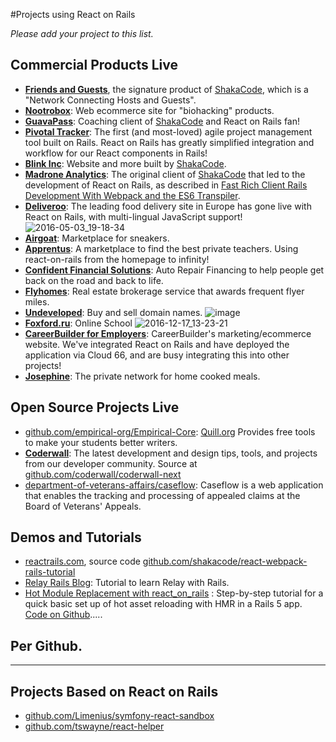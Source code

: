 #Projects using React on Rails

*Please add your project to this list.*

## Commercial Products Live
* **[Friends and Guests](https://www.friendsandguests.com/)**, the signature product of [ShakaCode](http://www.shakacode.com), which is a "Network Connecting Hosts and Guests".
* **[Nootrobox](https://nootrobox.com)**: Web ecommerce site for "biohacking" products.
* **[GuavaPass](https://guavapass.com/)**: Coaching client of [ShakaCode](http://www.shakacode.com) and React on Rails fan!
* **[Pivotal Tracker](http://www.pivotaltracker.com/)**: The first (and most-loved) agile project management tool built on Rails.  React on Rails has greatly simplified integration and workflow for our React components in Rails!
* **[Blink Inc](https://www.blinkinc.com)**: Website and more built by [ShakaCode](http://www.shakacode.com).
* **[Madrone Analytics](http://madroneco.com/)**: The original client of [ShakaCode](http://www.shakacode.com) that led to the development of React on Rails, as described in [Fast Rich Client Rails Development With Webpack and the ES6 Transpiler](http://www.railsonmaui.com/blog/2014/10/03/integrating-webpack-and-the-es6-transpiler-into-an-existing-rails-project/).
* **[Deliveroo](https://deliveroo.co.uk/)**: The leading food delivery site in Europe has gone live with React on Rails, with multi-lingual JavaScript support!
![2016-05-03_19-18-34](https://cloud.githubusercontent.com/assets/1118459/15027253/91fd151a-11de-11e6-93e3-720518995fe0.png)
* **[Airgoat](https://airgoat.com/)**: Marketplace for sneakers.
* **[Apprentus](https://www.apprentus.com/)**: A marketplace to find the best private teachers. Using react-on-rails from the homepage to infinity!
* **[Confident Financial Solutions](https://www.mycfsapp.com/)**: Auto Repair Financing to help people get back on the road and back to life.
* **[Flyhomes](https://www.flyhomes.com/)**: Real estate brokerage service that awards frequent flyer miles.
* **[Undeveloped](https://undeveloped.com/)**: Buy and sell domain names. ![image](https://cloud.githubusercontent.com/assets/1118459/19623703/7c6d63d0-9870-11e6-83f2-8b83ca49daa9.png)
* **[Foxford.ru](http://foxford.ru/)**: Online School ![2016-12-17_13-23-21](https://cloud.githubusercontent.com/assets/1118459/21290377/1adacdf2-c45c-11e6-97c1-f726ab749b2d.png)
* **[CareerBuilder for Employers](https://hiring.careerbuilder.com/)**: CareerBuilder's marketing/ecommerce website. We've integrated React on Rails and have deployed the application via Cloud 66, and are busy integrating this into other projects!
* **[Josephine](https://www.josephine.com)**: The private network for home cooked meals.

## Open Source Projects Live
* [github.com/empirical-org/Empirical-Core](https://github.com/empirical-org/Empirical-Core): [Quill.org](https://quill.org/) Provides free tools to make your students better writers.
* **[Coderwall](https://coderwall.com/)**: The latest development and design tips, tools, and projects from our developer community. Source at [github.com/coderwall/coderwall-next](https://github.com/coderwall/coderwall-next)
* [department-of-veterans-affairs/caseflow](https://github.com/department-of-veterans-affairs/caseflow): Caseflow is a web application that enables the tracking and processing of appealed claims at the Board of Veterans' Appeals.

## Demos and Tutorials
* [reactrails.com](http://www.reactrails.com), source code [github.com/shakacode/react-webpack-rails-tutorial](https://github.com/shakacode/react-webpack-rails-tutorial/)
* [Relay Rails Blog](https://github.com/gauravtiwari/relay-rails-blog): Tutorial to learn Relay with Rails.
* [Hot Module Replacement with react_on_rails](https://medium.com/@hrishio/lesson-5-hot-module-replacement-for-react-in-rails-using-the-react-on-rails-gem-643c5b01f3d7#.ehevxok16) : Step-by-step tutorial for a quick basic set up of hot asset reloading with HMR in a Rails 5 app. [Code on Github](https://github.com/learnetto/calreact-hmr).....

## Per Github.

--------

## Projects Based on React on Rails

* [github.com/Limenius/symfony-react-sandbox](https://github.com/Limenius/symfony-react-sandbox)
* [github.com/tswayne/react-helper](https://github.com/tswayne/react-helper)
